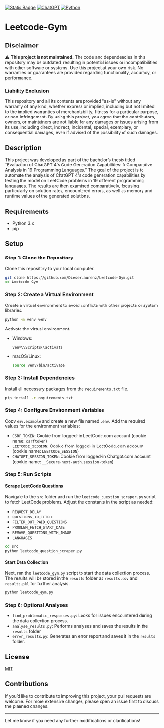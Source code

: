 [![Static Badge](https://img.shields.io/badge/lang-de-blue?style=flat)](https://github.com/DieserLaurenz/Leetcode-Gym/blob/master/README.de.md)  [![ChatGPT](https://img.shields.io/badge/ChatGPT-74aa9c?logo=openai&logoColor=white)](#) [![Python](https://img.shields.io/badge/Python-3776AB?logo=python&logoColor=fff)](#)

# Leetcode-Gym

## Disclaimer

⚠️ **This project is not maintained.** The code and dependencies in this repository may be outdated, resulting in potential issues or incompatibilities with other software or systems. Use this project at your own risk. No warranties or guarantees are provided regarding functionality, accuracy, or performance.

### Liability Exclusion

This repository and all its contents are provided "as-is" without any warranty of any kind, whether express or implied, including but not limited to the implied warranties of merchantability, fitness for a particular purpose, or non-infringement. By using this project, you agree that the contributors, owners, or maintainers are not liable for any damages or issues arising from its use, including direct, indirect, incidental, special, exemplary, or consequential damages, even if advised of the possibility of such damages.


## Description

This project was developed as part of the bachelor’s thesis titled “Evaluation of ChatGPT 4's Code Generation Capabilities: A Comparative Analysis in 19 Programming Languages.” The goal of the project is to automate the analysis of ChatGPT 4's code generation capabilities by testing the model on LeetCode problems in 19 different programming languages. The results are then examined comparatively, focusing particularly on solution rates, encountered errors, as well as memory and runtime values of the generated solutions.

## Requirements

- Python 3.x
- pip

## Setup

### Step 1: Clone the Repository

Clone this repository to your local computer.

```bash
git clone https://github.com/DieserLaurenz/Leetcode-Gym.git
cd Leetcode-Gym
```

### Step 2: Create a Virtual Environment

Create a virtual environment to avoid conflicts with other projects or system libraries.

```bash
python -m venv venv
```

Activate the virtual environment.

- Windows:
  ```bash
  venv\\Scripts\\activate
  ```
- macOS/Linux:
  ```bash
  source venv/bin/activate
  ```

### Step 3: Install Dependencies

Install all necessary packages from the `requirements.txt` file.

```bash
pip install -r requirements.txt
```

### Step 4: Configure Environment Variables

Copy `env.example` and create a new file named `.env`. Add the required values for the environment variables:

- `CSRF_TOKEN`: Cookie from logged-in LeetCode.com account (cookie name: `csrftoken`)
- `LEETCODE_SESSION`: Cookie from logged-in LeetCode.com account (cookie name: `LEETCODE_SESSION`)
- `CHATGPT_SESSION_TOKEN`: Cookie from logged-in Chatgpt.com account (cookie name: `__Secure-next-auth.session-token`)

### Step 5: Run Scripts

#### Scrape LeetCode Questions

Navigate to the `src` folder and run the `leetcode_question_scraper.py` script to fetch LeetCode problems. Adjust the constants in the script as needed:

- `REQUEST_DELAY`
- `QUESTIONS_TO_FETCH`
- `FILTER_OUT_PAID_QUESTIONS`
- `PROBLEM_FETCH_START_DATE`
- `REMOVE_QUESTIONS_WITH_IMAGE`
- `LANGUAGES`

```bash
cd src
python leetcode_question_scraper.py
```

#### Start Data Collection

Next, run the `leetcode_gym.py` script to start the data collection process. The results will be stored in the `results` folder as `results.csv` and `results.pkl` for further analysis.

```bash
python leetcode_gym.py
```

### Step 6: Optional Analyses

- `find_problematic_responses.py`: Looks for issues encountered during the data collection process.
- `analyse_results.py`: Performs analyses and saves the results in the `results` folder.
- `error_results.py`: Generates an error report and saves it in the `results` folder.

## License

[MIT](LICENSE)

## Contributions

If you’d like to contribute to improving this project, your pull requests are welcome. For more extensive changes, please open an issue first to discuss the planned changes.

--- 

Let me know if you need any further modifications or clarifications!
